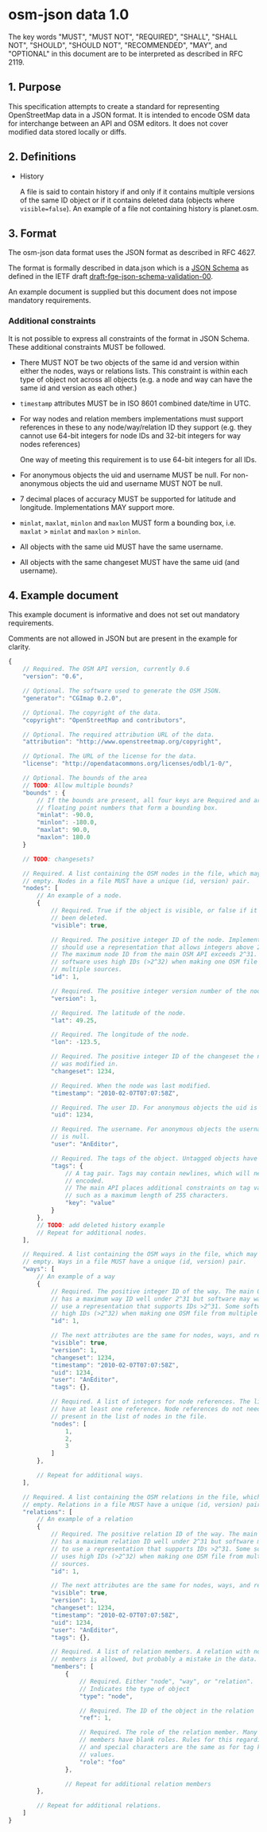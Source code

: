 # osm-json data 1.0

The key words "MUST", "MUST NOT", "REQUIRED", "SHALL", "SHALL NOT", "SHOULD",
"SHOULD NOT", "RECOMMENDED", "MAY", and "OPTIONAL" in this document are to
be interpreted as described in RFC 2119.

## 1. Purpose

This specification attempts to create a standard for representing
OpenStreetMap data in a JSON format. It is intended to encode OSM data for
interchange between an API and OSM editors. It does not cover modified data
stored locally or diffs.

## 2. Definitions

* History

  A file is said to contain history if and only if it contains multiple
  versions of the same ID object or if it contains deleted data (objects
  where `visible=false`). An example of a file not containing history is
  planet.osm.

## 3. Format

The osm-json data format uses the JSON format as described in RFC 4627.

The format is formally described in data.json which is a
[JSON Schema](http://json-schema.org/) as defined in the IETF draft
[draft-fge-json-schema-validation-00](http://tools.ietf.org/html/draft-fge-json-schema-validation-00).

An example document is supplied but this document does not impose mandatory
requirements.

### Additional constraints

It is not possible to express all constraints of the format in JSON Schema.
These additional constraints MUST be followed.

* There MUST NOT be two objects of the same id and version within either the
  nodes, ways or relations lists. This constraint is within each type of object
  not across all objects (e.g. a node and way can have the same id and version
  as each other.)

* `timestamp` attributes MUST be in ISO 8601 combined date/time in UTC.

* For way nodes and relation members implementations must support references
  in these to any node/way/relation ID they support (e.g. they cannot use
  64-bit integers for node IDs and 32-bit integers for way nodes references)

  One way of meeting this requirement is to use 64-bit integers for all IDs.

* For anonymous objects the uid and username MUST be null. For non-anonymous
  objects the uid and username MUST NOT be null.

* 7 decimal places of accuracy MUST be supported for latitude and longitude.
  Implementations MAY support more.

* `minlat`, `maxlat`, `minlon` and `maxlon` MUST form a bounding box, i.e.
  `maxlat` > `minlat` and `maxlon` > `minlon`.

* All objects with the same uid MUST have the same username.

* All objects with the same changeset MUST have the same uid (and username).

## 4. Example document

This example document is informative and does not set out mandatory
requirements.

Comments are not allowed in JSON but are present in the example for clarity.

```javascript
{
    // Required. The OSM API version, currently 0.6
    "version": "0.6",

    // Optional. The software used to generate the OSM JSON.
    "generator": "CGImap 0.2.0",

    // Optional. The copyright of the data.
    "copyright": "OpenStreetMap and contributors",

    // Optional. The required attribution URL of the data.
    "attribution": "http://www.openstreetmap.org/copyright",

    // Optional. The URL of the license for the data.
    "license": "http://opendatacommons.org/licenses/odbl/1-0/",

    // Optional. The bounds of the area
    // TODO: Allow multiple bounds?
    "bounds" : {
        // If the bounds are present, all four keys are Required and are
        // floating point numbers that form a bounding box.
        "minlat": -90.0,
        "minlon": -180.0,
        "maxlat": 90.0,
        "maxlon": 180.0
    }

    // TODO: changesets?

    // Required. A list containing the OSM nodes in the file, which may be
    // empty. Nodes in a file MUST have a unique (id, version) pair.
    "nodes": [
        // An example of a node.
        {
            // Required. True if the object is visible, or false if it has
            // been deleted.
            "visible": true,

            // Required. The positive integer ID of the node. Implementations
            // should use a representation that allows integers above 2^31.
            // The maximum node ID from the main OSM API exceeds 2^31. Some
            // software uses high IDs (>2^32) when making one OSM file from
            // multiple sources.
            "id": 1,

            // Required. The positive integer version number of the node.
            "version": 1,

            // Required. The latitude of the node.
            "lat": 49.25,

            // Required. The longitude of the node.
            "lon": -123.5,

            // Required. The positive integer ID of the changeset the node
            // was modified in.
            "changeset": 1234,

            // Required. When the node was last modified.
            "timestamp": "2010-02-07T07:07:58Z",

            // Required. The user ID. For anonymous objects the uid is null.
            "uid": 1234,

            // Required. The username. For anonymous objects the username
            // is null.
            "user": "AnEditor",

            // Required. The tags of the object. Untagged objects have no tags
            "tags": {
                // A tag pair. Tags may contain newlines, which will need to be
                // encoded.
                // The main API places additional constraints on tag values
                // such as a maximum length of 255 characters.
                "key": "value"
            }
        },
        // TODO: add deleted history example
        // Repeat for additional nodes.
    ],

    // Required. A list containing the OSM ways in the file, which may be
    // empty. Ways in a file MUST have a unique (id, version) pair.
    "ways": [
        // An example of a way
        {
            // Required. The positive integer ID of the way. The main OSM API
            // has a maximum way ID well under 2^31 but software may want to
            // use a representation that supports IDs >2^31. Some software uses
            // high IDs (>2^32) when making one OSM file from multiple sources.
            "id": 1,

            // The next attributes are the same for nodes, ways, and relations
            "visible": true,
            "version": 1,
            "changeset": 1234,
            "timestamp": "2010-02-07T07:07:58Z",
            "uid": 1234,
            "user": "AnEditor",
            "tags": {},

            // Required. A list of integers for node references. The list must
            // have at least one reference. Node references do not need to be
            // present in the list of nodes in the file.
            "nodes": [
                1,
                2,
                3
            ]
        },

        // Repeat for additional ways.
    ],

    // Required. A list containing the OSM relations in the file, which may be
    // empty. Relations in a file MUST have a unique (id, version) pair.
    "relations": [
        // An example of a relation
        {
            // Required. The positive relation ID of the way. The main OSM API
            // has a maximum relation ID well under 2^31 but software may want
            // to use a representation that supports IDs >2^31. Some software
            // uses high IDs (>2^32) when making one OSM file from multiple
            // sources.
            "id": 1,

            // The next attributes are the same for nodes, ways, and relations
            "visible": true,
            "version": 1,
            "changeset": 1234,
            "timestamp": "2010-02-07T07:07:58Z",
            "uid": 1234,
            "user": "AnEditor",
            "tags": {},

            // Required. A list of relation members. A relation with no
            // members is allowed, but probably a mistake in the data.
            "members": [
                {
                    // Required. Either "node", "way", or "relation".
                    // Indicates the type of object
                    "type": "node",

                    // Required. The ID of the object in the relation
                    "ref": 1,

                    // Required. The role of the relation member. Many relation
                    // members have blank roles. Rules for this regarding length
                    // and special characters are the same as for tag keys and
                    // values.
                    "role": "foo"
                },

                // Repeat for additional relation members
        },

        // Repeat for additional relations.
    ]
}
```

